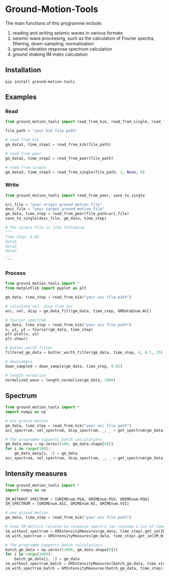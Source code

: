 # Ground-Motion-Tools

The main functions of this programme include:

1. reading and writing seismic waves in various formats
2. seismic wave processing, such as the calculation of Fourier spectra, filtering, down-sampling, normalisation
3. ground vibration response spectrum calculation
4. ground shaking IM index calculation

## Installation

```commandline
pip install ground-motion-tools
```

## Examples

### Read

```python
from ground_motion_tools import read_from_kik, read_from_single, read_from_peer

file_path = "your kik file path"

# read from kik
gm_data1, time_step1 = read_from_kik(file_path)

# read from peer
gm_data2, time_step2 = read_from_peer(file_path)

# read from single
gm_data3, time_step3 = read_from_single(file_path, 1, None, 0)
```

### Write

```python
from ground_motion_tools import read_from_peer, save_to_single

ori_file = "your origin ground motion file"
desc_file = "your target ground motion file"
gm_data, time_step = read_from_peer(file_path=ori_file)
save_to_single(desc_file, gm_data, time_step)

# The single file is like following.
"""
Time Step: 0.02
data1
data2
data3
...
"""
```

### Process

```python
from ground_motion_tools import *
from matplotlib import pyplot as plt

gm_data, time_step = read_from_kik("your acc file path")

# calculate vel, disp from acc
acc, vel, disp = gm_data_fill(gm_data, time_step, GMDataEnum.ACC)

# fourier_spectrum
gm_data, time_step = read_from_kik("your acc file path")
x, y1, y2 = fourier(gm_data, time_step)
plt.plot(x, y1)
plt.show()

# butter_worth_filter
filtered_gm_data = butter_worth_filter(gm_data, time_step, 4, 0.1, 25)

# downsample
down_sampled = down_sample(gm_data, time_step, 0.02)

# length_normalize
normalized_wave = length_normalize(gm_data, 1000)
```

## Spectrum

```python
from ground_motion_tools import *
import numpy as np

# one ground motion
gm_data, time_step = read_from_kik("your acc file path")
acc_spectrum, vel_spectrum, disp_spectrum, _, _ = get_spectrum(gm_data, time_step)

# The programme supports batch calculations
gm_data_many = np.zeros((100, gm_data.shape[0]))
for i in range(100):
    gm_data_many[i, :] = gm_data
acc_spectrum, vel_spectrum, disp_spectrum, _, _ = get_spectrum(gm_data_many, time_step)
```

## Intensity measures

```python
from ground_motion_tools import *
import numpy as np

IM_WITHOUT_SPECTRUM = [GMIMEnum.PGA, GMIMEnum.PGV, GMIMEnum.PGD]
IM_SPECTRUM = [GMIMEnum.ASI, GMIMEnum.HI, GMIMEnum.VSI]

# one ground motion
gm_data, time_step = read_from_kik("your acc file path")

# Some IM metrics related to response spectra can consume a lot of time to calculate
im_without_spectrum = GMIntensityMeasures(gm_data, time_step).get_im(IM_WITHOUT_SPECTRUM)
im_with_spectrum = GMIntensityMeasures(gm_data, time_step).get_im(IM_WITHOUT_SPECTRUM + IM_SPECTRUM)

# The programme supports batch calculations.
batch_gm_data = np.zeros((1000, gm_data.shape[0]))
for i in range(1000):
    batch_gm_data[i, :] = gm_data
im_without_spectrum_batch = GMIntensityMeasures(batch_gm_data, time_step).get_im(IM_WITHOUT_SPECTRUM)
im_with_spectrum_batch = GMIntensityMeasures(batch_gm_data, time_step).get_im(IM_WITHOUT_SPECTRUM + IM_SPECTRUM)
```